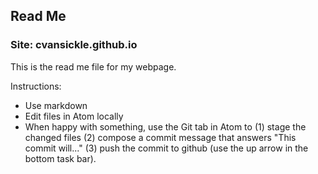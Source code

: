 ## Read Me

### Site: cvansickle.github.io
This is the read me file for my webpage.

Instructions:
- Use markdown
- Edit files in Atom locally
- When happy with something, use the Git tab in Atom to
  (1) stage the changed files
  (2) compose a commit message that answers "This commit will..."
  (3) push the commit to github (use the up arrow in the bottom task bar).
